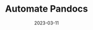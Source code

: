 ---
layout: project
title: Automate Pandocs
date: 2023-03-11
last_updated: 2023-03-12

repo_link: https://github.com/SeikaHirori/Automating-Pandocs
repo_id: 612693200

blog: 
specifications: 

tech:
    - Shell
    - Pandoc

tags:
    - Scripting
    - Automation
    - Bash
    - Shell
    - Pandoc
    - Docx
    - Markdown

project_id: automate_pandoc_001

short_summary: 
---